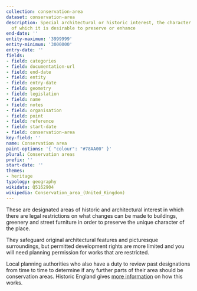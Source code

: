 ```yaml
---
collection: conservation-area
dataset: conservation-area
description: Special architectural or historic interest, the character or appearance
  of which it is desirable to preserve or enhance
end-date: ''
entity-maximum: '3999999'
entity-minimum: '3000000'
entry-date: ''
fields:
- field: categories
- field: documentation-url
- field: end-date
- field: entity
- field: entry-date
- field: geometry
- field: legislation
- field: name
- field: notes
- field: organisation
- field: point
- field: reference
- field: start-date
- field: conservation-area
key-field: ''
name: Conservation area
paint-options: '{ "colour": "#78AA00" }'
plural: Conservation areas
prefix: ''
start-date: ''
themes:
- heritage
typology: geography
wikidata: Q5162904
wikipedia: Conservation_area_(United_Kingdom)
---
```

These are designated areas of historic and architectural interest in which there are legal restrictions on what changes can be made to buildings, greenery and street furniture in order to preserve the unique character of the place. 

They safeguard original architectural features and picturesque surroundings, but permitted development rights are more limited and you will need planning permission for works that are restricted.

Local planning authorities who also have a duty to review past designations from time to time to determine if any further parts of their area should be conservation areas. Historic England gives [more information](https://historicengland.org.uk/advice/your-home/owning-historic-property/conservation-area/) on how this works.
